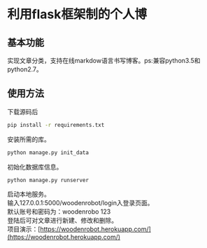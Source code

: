 # 利用flask框架制的个人博
## 基本功能
实现文章分类，支持在线markdow语言书写博客。ps:兼容python3.5和python2.7。
## 使用方法
下载源码后
```cmd
pip install -r requirements.txt
```
安装所需的库。
```python
python manage.py init_data
```
初始化数据库信息。
```python
python manage.py runserver
```
启动本地服务。  
输入127.0.0.1:5000/woodenrobot/login入登录页面。  
默认账号和密码为：woodenrobo  123  
登陆后可对文章进行新建、修改和删除。  
项目演示：[https://woodenrobot.herokuapp.com/](https://woodenrobot.herokuapp.com/)
